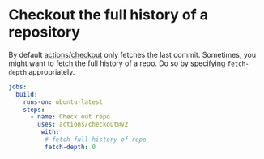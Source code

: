 # Checkout the full history of a repository

By default [actions/checkout](https://github.com/actions/checkout) only fetches the last commit. Sometimes, you might want to fetch the full history of a repo. Do so by specifying `fetch-depth` appropriately.

```yml
jobs:
  build:
    runs-on: ubuntu-latest
    steps:
      - name: Check out repo
        uses: actions/checkout@v2
         with:
          # fetch full history of repo
          fetch-depth: 0
```
